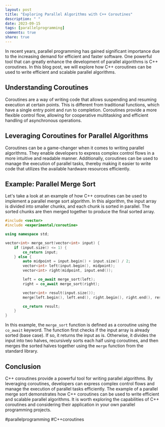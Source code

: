 ```yaml
---
layout: post
title: "Exploring Parallel Algorithms with C++ Coroutines"
description: " "
date: 2023-09-15
tags: [parallelprogramming]
comments: true
share: true
---
```


In recent years, parallel programming has gained significant importance due to the increasing demand for efficient and faster software. One powerful tool that can greatly enhance the development of parallel algorithms is C++ coroutines. In this blog post, we will explore how C++ coroutines can be used to write efficient and scalable parallel algorithms.

## Understanding Coroutines

Coroutines are a way of writing code that allows suspending and resuming execution at certain points. This is different from traditional functions, which have a single entry point and run to completion. Coroutines provide a more flexible control flow, allowing for cooperative multitasking and efficient handling of asynchronous operations.

## Leveraging Coroutines for Parallel Algorithms

Coroutines can be a game-changer when it comes to writing parallel algorithms. They enable developers to express complex control flows in a more intuitive and readable manner. Additionally, coroutines can be used to manage the execution of parallel tasks, thereby making it easier to write code that utilizes the available hardware resources efficiently.

## Example: Parallel Merge Sort

Let's take a look at an example of how C++ coroutines can be used to implement a parallel merge sort algorithm. In this algorithm, the input array is divided into smaller chunks, and each chunk is sorted in parallel. The sorted chunks are then merged together to produce the final sorted array.

```cpp
#include <vector>
#include <experimental/coroutine>

using namespace std;

vector<int> merge_sort(vector<int> input) {
    if (input.size() <= 1) {
        co_return input;
    } else {
        auto midpoint = input.begin() + input.size() / 2;
        vector<int> left(input.begin(), midpoint);
        vector<int> right(midpoint, input.end());

        left = co_await merge_sort(left);
        right = co_await merge_sort(right);

        vector<int> result(input.size());
        merge(left.begin(), left.end(), right.begin(), right.end(), result.begin());

        co_return result;
    }
}
```

In this example, the `merge_sort` function is defined as a coroutine using the `co_await` keyword. The function first checks if the input array is already sorted (base case). If so, it returns the input as is. Otherwise, it divides the input into two halves, recursively sorts each half using coroutines, and then merges the sorted halves together using the `merge` function from the standard library.

## Conclusion

C++ coroutines provide a powerful tool for writing parallel algorithms. By leveraging coroutines, developers can express complex control flows and manage the execution of parallel tasks efficiently. The example of a parallel merge sort demonstrates how C++ coroutines can be used to write efficient and scalable parallel algorithms. It is worth exploring the capabilities of C++ coroutines and considering their application in your own parallel programming projects.

#parallelprogramming #C++coroutines